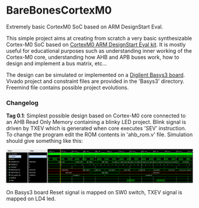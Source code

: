 # BareBonesCortexM0
Extremely basic CortexM0 SoC based on ARM DesignStart Eval.

This simple project aims at creating from scratch a very basic synthesizable Cortex-M0 SoC based on  [CortexM0 ARM DesignStart Eval kit](https://developer.arm.com/products/designstart). It is mostly useful for educational purposes such as understanding inner working of the Cortex-M0 core, understanding how AHB and APB buses work, how to design and implement a bus matrix, etc...

The design can be simulated or implemented on a [Digilent Basys3 board](https://reference.digilentinc.com/basys3/refmanual). Vivado project and constraint files are provided in the 'Basys3' directory. Freemind file contains possible project evolutions.


### Changelog ###
**Tag 0.1**: Simplest possible design based on Cortex-M0 core connected to an AHB Read Only Memory containing a blinky LED project. Blink signal is driven by TXEV which is generated when core executes 'SEV' instruction.
To change the program edit the ROM contents in 'ahb_rom.v' file. Simulation should give something like this:

![Blinky Simulation](/images/TXEV.png)

On Basys3 board Reset signal is mapped on SW0 switch, TXEV signal is mapped on LD4 led.
